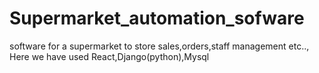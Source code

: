 # Supermarket_automation_sofware
software for a supermarket to store sales,orders,staff management etc..,
Here we have used React,Django(python),Mysql
